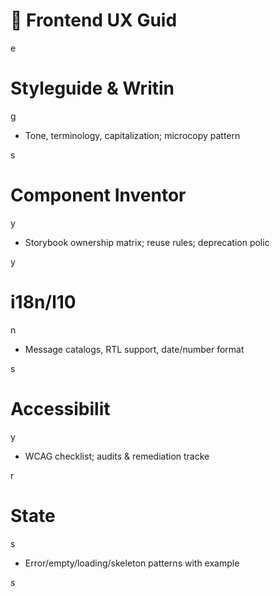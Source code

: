 

# 🎨 Frontend UX Guid

e

#

# Styleguide & Writin

g

- Tone, terminology, capitalization; microcopy pattern

s

#

# Component Inventor

y

- Storybook ownership matrix; reuse rules; deprecation polic

y

#

# i18n/l10

n

- Message catalogs, RTL support, date/number format

s

#

# Accessibilit

y

- WCAG checklist; audits & remediation tracke

r

#

# State

s

- Error/empty/loading/skeleton patterns with example

s

